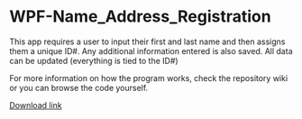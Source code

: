 # WPF-Name_Address_Registration
This app requires a user to input their first and last name and then assigns them a unique ID#. Any additional information entered is also saved. All data can be updated (everything is tied to the ID#)

For more information on how the program works, check the repository wiki or you can browse the code yourself.


[Download link](Executable/NameAdd_Registration.exe)
